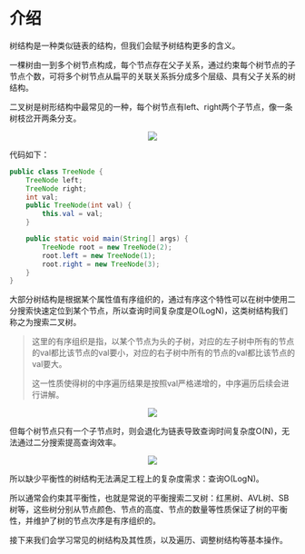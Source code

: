 # 介绍

树结构是一种类似链表的结构，但我们会赋予树结构更多的含义。

一棵树由一到多个树节点构成，每个节点存在父子关系，通过约束每个树节点的子节点个数，可将多个树节点从扁平的关联关系拆分成多个层级、具有父子关系的树结构。

二叉树是树形结构中最常见的一种，每个树节点有left、right两个子节点，像一条树枝岔开两条分支。

<div style="text-align: center">
<img src="/二叉树.png">
</div>

代码如下：
```java
public class TreeNode {
    TreeNode left;
    TreeNode right;
    int val;
    public TreeNode(int val) {
        this.val = val;
    }

    public static void main(String[] args) {
        TreeNode root = new TreeNode(2);
        root.left = new TreeNode(1);
        root.right = new TreeNode(3);
    }
}
```


大部分树结构是根据某个属性值有序组织的，通过有序这个特性可以在树中使用二分搜索快速定位到某个节点，所以查询时间复杂度是O(LogN)，这类树结构我们称之为搜索二叉树。

> 这里的有序组织是指，以某个节点为头的子树，对应的左子树中所有的节点的val都比该节点的val要小，对应的右子树中所有的节点的val都比该节点的val要大。
>
> 这一性质使得树的中序遍历结果是按照val严格递增的，中序遍历后续会进行讲解。

<div style="text-align: center">
<img src="/平衡搜索二叉树.png">
</div>

但每个树节点只有一个子节点时，则会退化为链表导致查询时间复杂度O(N)，无法通过二分搜索提高查询效率。

<div style="text-align: center">
<img src="/搜索二叉树(退化).png">
</div>

所以缺少平衡性的树结构无法满足工程上的复杂度需求：查询O(LogN)。

所以通常会约束其平衡性，也就是常说的平衡搜索二叉树：红黑树、AVL树、SB树等，这些树分别从节点颜色、节点的高度、节点的数量等性质保证了树的平衡性，并维护了树的节点次序是有序组织的。

接下来我们会学习常见的树结构及其性质，以及遍历、调整树结构等基本操作。
